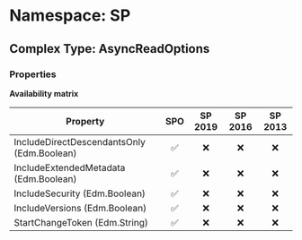 # Namespace: SP

## Complex Type: AsyncReadOptions

### Properties

**Availability matrix**

Property | SPO | SP 2019 | SP 2016 | SP 2013
----------|:---:|:-------:|:-------:|:-------:
IncludeDirectDescendantsOnly (Edm.Boolean) | ✅ | ❌ | ❌ | ❌
IncludeExtendedMetadata (Edm.Boolean) | ✅ | ❌ | ❌ | ❌
IncludeSecurity (Edm.Boolean) | ✅ | ❌ | ❌ | ❌
IncludeVersions (Edm.Boolean) | ✅ | ❌ | ❌ | ❌
StartChangeToken (Edm.String) | ✅ | ❌ | ❌ | ❌